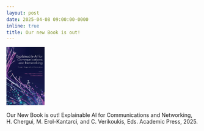 ```yaml
---
layout: post
date: 2025-04-08 09:00:00-0000
inline: true
title: Our new Book is out!
---
```



<img src="/assets/img/xai.png" alt="Book" style="width:100px; height:auto;"/>

Our New Book is out! Explainable AI for Communications and Networking, H. Chergui, M. Erol-Kantarci, and C. Verikoukis, Eds. Academic Press, 2025.
